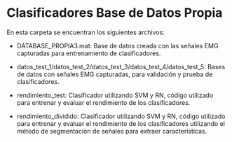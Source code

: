 # Clasificadores Base de Datos Propia

En esta carpeta se encuentran los siguientes archivos:

* DATABASE_PROPIA3.mat: Base de datos creada con las señales EMG capturadas para entrenamiento de clasificadores.

* datos_test_1/datos_test_2/datos_test_3/datos_test_4/datos_test_5: Bases de datos con señales EMG capturadas, para validación y prueba de clasificadores.

* rendimiento_test: Clasificador utilizando SVM y RN, código utilizado para entrenar y evaluar el rendimiento de los clasificadores.

* rendimiento_dividido:  Clasificador utilizando SVM y RN, código utilizado para entrenar y evaluar el rendimiento de los clasificadores utilizando el método de segmentación de señales para extraer características.
